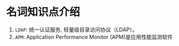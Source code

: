# 名词知识点介绍


1. `LDAP`: 统一认证服务, 轻量级目录访问协议（LDAP）。
2. `APM`: Application Performance Monitor (APM)是应用性能监测软件